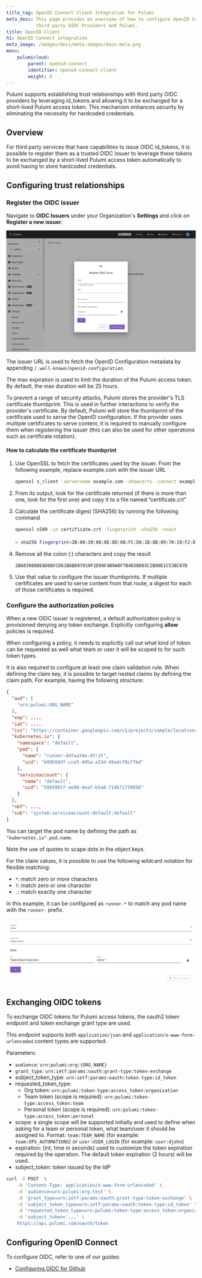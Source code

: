 ```yaml
---
title_tag: OpenID Connect Client Integration for Pulumi
meta_desc: This page provides an overview of how to configure OpenID Connect integration between
           third party OIDC Providers and Pulumi.
title: OpenID Client
h1: OpenID Connect integration
meta_image: /images/docs/meta-images/docs-meta.png
menu:
    pulumicloud:
        parent: openid-connect
        identifier: openid-connect-client
        weight: 4
---
```


Pulumi supports establishing trust relationships with third party OIDC providers by leveraging id_tokens and allowing it to be exchanged for a short-lived Pulumi access token. This mechanism enhances security by eliminating the necessity for hardcoded credentials.

## Overview

For third party services that have capabilities to issue OIDC id_tokens, it is possible to register them as a trusted OIDC Issuer to leverage these tokens to be exchanged by a short-lived Pulumi access token automatically to avoid having to store hardcoded credentials.

## Configuring trust relationships

### Register the OIDC issuer

Navigate to **OIDC Issuers** under your Organization's **Settings** and click on **Register a new issuer**.

![Register new issuer](./register-new-issuer.png)

The issuer URL is used to fetch the OpenID Configuration metadata by appending `/.well-known/openid-configuration`.

The max expiration is used to limit the duration of the Pulumi access token. By default, the max duration will be 25 hours.

To prevent a range of security attacks, Pulumi stores the provider's TLS certificate thumbprint. This is used in further interactions to verify the provider's certificate. By default, Pulumi will store the thumbprint of the certificate used to serve the OpenID configuration. If the provider uses multiple certificates to serve content, it is required to manually configure them when registering the issuer (this can also be used for other operations such as certificate rotation).

#### How to calculate the certificate thumbprint

1. Use OpenSSL to fetch the certificates used by the issuer. From the following example, replace example.com with the issuer URL

   ```bash
   openssl s_client -servername example.com -showcerts -connect example.com:443
   ```

1. From its output, look for the certificate returned (if there is more than one, look for the first one) and copy it to a file named “certificate.crt”
1. Calculate the certificate digest (SHA256) by running the following command

   ```bash
   openssl x509 -in certificate.crt -fingerprint -sha256 -noout

   > sha256 Fingerprint=2B:60:30:08:8E:8D:08:FC:D6:1B:8B:89:70:19:F2:D9:9F:4B:9A:0F:7B:46:5B:06:5C:2B:90:E1:C5:3B:C0:7D
   ```

1. Remove all the colon (:) characters and copy the result

   ```
   2B6030088E8D08FCD61B8B897019F2D99F4B9A0F7B465B065C2B90E1C53BC07D
   ```

1. Use that value to configure the issuer thumbprints. If multiple certificates are used to serve content from that route, a digest for each of those certificates is required.

### Configure the authorization policies

When a new OIDC issuer is registered, a default authorization policy is provisioned denying any token exchange. Explicitly configuring **allow** policies is required.

When configuring a policy, it needs to explicitly call out what kind of token can be requested as well what team or user it will be scoped to for such token types.

It is also required to configure at least one claim validation rule. When defining the claim key, it is possible to target nested claims by defining the claim path. For example, having the following structure:

```json
{
  "aud": [
    "urn:pulumi:ORG_NAME"
  ],
  "exp": ...,
  "iat": ...,
  "iss": "https://container.googleapis.com/v1/projects/sample/locations/us-west1/clusters/sample",
  "kubernetes.io": {
    "namespace": "default",
    "pod": {
      "name": "runner-ddfaa34e-dfrjh",
      "uid": "b99b58df-cce5-405a-a33d-49a4cf8cf7bd"
    },
    "serviceaccount": {
      "name": "default",
      "uid": "5993991f-ee08-4eaf-b5a8-714b71739058"
    }
  },
  "nbf": ...,
  "sub": "system:serviceaccount:default:default"
}
```

You can target the pod name by defining the path as `"kubernetes.io".pod.name`.

Note the use of quotes to scape dots in the object keys.

For the claim values, it is possible to use the following wildcard notation for flexible matching:

- `*`: match zero or more characters
- `?`: match zero or one character
- `.`: match exactly one character

In this example, it can be configured as `runner-*` to match any pod name with the `runner-` prefix.

![Kubernetes policy example](./kubernetes-policy.png)

## Exchanging OIDC tokens

To exchange OIDC tokens for Pulumi access tokens, the oauth2 token endpoint and token exchange grant type are used.

This endpoint supports both `application/json` and `application/x-www-form-urlencoded` content types are supported.

Parameters:

- `audience`: `urn:pulumi:org:{ORG_NAME}`
- `grant_type`: `urn:ietf:params:oauth:grant-type:token-exchange`
- subject_token_type: `urn:ietf:params:oauth:token-type:id_token`
- requested_token_type:
    - Org token: `urn:pulumi:token-type:access_token:organization`
    - Team token (scope is required): `urn:pulumi:token-type:access_token:team`
    - Personal token (scope is required): `urn:pulumi:token-type:access_token:personal`
- scope: a single scope will be supported initially and used to define when asking for a team or personal token, what team/user it should be assigned to. Format: `team:TEAM_NAME` (for example: `team:OPS_AUTOMATIONS`) or `user:USER_LOGIN` (for example: `user:djohn`)
- expiration: (int, time in seconds) used to customize the token expiration required by the operation. The default token expiration (2 hours) will be used.
- subject_token: token issued by the IdP

```bash
curl -X POST  \
    -H 'Content-Type: application/x-www-form-urlencoded' \
    -d 'audience=urn:pulumi:org:test' \
    -d 'grant_type=urn:ietf:params:oauth:grant-type:token-exchange' \
    -d 'subject_token_type=urn:ietf:params:oauth:token-type:id_token' \
    -d 'requested_token_type=urn:pulumi:token-type:access_token:organization' \
    -d 'subject_token='...' \
    https://api.pulumi.com/oauth/token
```

## Configuring OpenID Connect

To configure OIDC, refer to one of our guides:

- [Configuring OIDC for Github](/docs/pulumi-cloud/oidc-client/github/)
